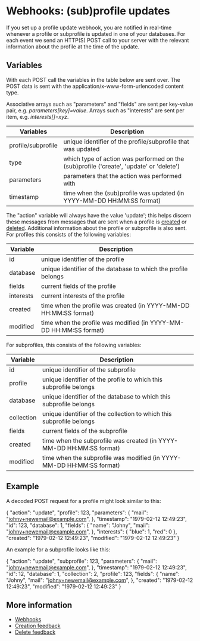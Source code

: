 # Webhooks: (sub)profile updates

If you set up a profile update webhook, you are notified in real-time
whenever a profile or subprofile is updated in one of your databases.
For each event we send an HTTP(S) POST call to your server with the 
relevant information about the profile at the time of the update.

## Variables

With each POST call the variables in the table below are sent over. The 
POST data is sent with the application/x-www-form-urlencoded content type.

Associative arrays such as "parameters" and "fields" are sent per key-value pair,
e.g. *parameters[key]=value*.
Arrays such as "interests" are sent per item, e.g. *interests[]=xyz*.

| Variables          | Description                                                                             |
|--------------------|-----------------------------------------------------------------------------------------|
| profile/subprofile | unique identifier of the profile/subprofile that was updated                            |
| type               | which type of action was performed on the (sub)profile ('create', 'update' or 'delete') |
| parameters         | parameters that the action was performed with                                           |
| timestamp          | time when the (sub)profile was updated (in YYYY-MM-DD HH:MM:SS format)                  |

The "action" variable will always have the value 'update'; this helps discern
these messages from messages that are sent when a profile is
[created](webhook-creates) or [deleted](webhook-deletes).
Additional information about the profile or subprofile is also sent. 
For profiles this consists of the following variables:

| Variable  | Description                                                        |
|-----------|--------------------------------------------------------------------|
| id        | unique identifier of the profile                                   |
| database  | unique identifier of the database to which the profile belongs     |
| fields    | current fields of the profile                                      |
| interests | current interests of the profile                                   |
| created   | time when the profile was created (in YYYY-MM-DD HH:MM:SS format)  |
| modified  | time when the profile was modified (in YYYY-MM-DD HH:MM:SS format) |

For subprofiles, this consists of the following variables:

| Variable   | Description                                                           |
|------------|-----------------------------------------------------------------------|
| id         | unique identifier of the subprofile                                   |
| profile    | unique identifier of the profile to which this subprofile belongs     |
| database   | unique identifier of the database to which this subprofile belongs    |
| collection | unique identifier of the collection to which this subprofile belongs  |
| fields     | current fields of the subprofile                                      |
| created    | time when the subprofile was created (in YYYY-MM-DD HH:MM:SS format)  |
| modified   | time when the subprofile was modified (in YYYY-MM-DD HH:MM:SS format) |

## Example

A decoded POST request for a profile might look similar to this:

{
    "action":       "update",
    "profile":      123,
    "parameters": {
        "mail":     "johny+newemail@example.com",
    },
    "timestamp":    "1979-02-12 12:49:23",
    "id":           123,
    "database":     1,
    "fields": {
        "name":     "Johny",
        "mail":     "johny+newemail@example.com",
    },
    "interests": {
        "blue":     1,
        "red":      0
    },
    "created":      "1979-02-12 12:49:23",
    "modified":     "1979-02-12 12:49:23"
}

An example for a subprofile looks like this:

{
    "action":       "update",
    "subprofile":   123,
    "parameters": {
        "mail":     "johny+newemail@example.com",
    },
    "timestamp":    "1979-02-12 12:49:23",
    "id":           12,
    "database":     1,
    "collection":   2,
    "profile":      123,
    "fields": {
        "name":     "Johny",
        "mail":     "johny+newemail@example.com",
    },
    "created":    "1979-02-12 12:49:23",
    "modified":   "1979-02-12 12:49:23"
}

## More information

* [Webhooks](./webhooks)
* [Creation feedback](./webhook-creates)
* [Delete feedback](./webhook-deletes)
